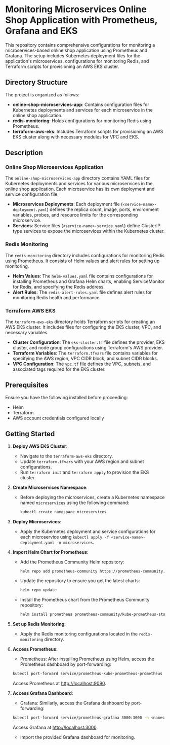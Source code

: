 # Monitoring Microservices Online Shop Application with Prometheus, Grafana and EKS

This repository contains comprehensive configurations for monitoring a microservices-based online shop application using Prometheus and Grafana. The setup includes Kubernetes deployment files for the application's microservices, configurations for monitoring Redis, and Terraform scripts for provisioning an AWS EKS cluster.

## Directory Structure

The project is organized as follows:

- **online-shop-microservices-app**: Contains configuration files for Kubernetes deployments and services for each microservice in the online shop application.
- **redis-monitoring**: Holds configurations for monitoring Redis using Prometheus.
- **terraform-aws-eks**: Includes Terraform scripts for provisioning an AWS EKS cluster along with necessary modules for VPC and EKS.

## Description

### Online Shop Microservices Application

The `online-shop-microservices-app` directory contains YAML files for Kubernetes deployments and services for various microservices in the online shop application. Each microservice has its own deployment and service configuration file.

- **Microservices Deployments**: Each deployment file (`<service-name>-deployment.yaml`) defines the replica count, image, ports, environment variables, probes, and resource limits for the corresponding microservice.
- **Services**: Service files (`<service-name>-service.yaml`) define ClusterIP type services to expose the microservices within the Kubernetes cluster.

### Redis Monitoring

The `redis-monitoring` directory includes configurations for monitoring Redis using Prometheus. It consists of Helm values and alert rules for setting up monitoring.

- **Helm Values**: The `helm-values.yaml` file contains configurations for installing Prometheus and Grafana Helm charts, enabling ServiceMonitor for Redis, and specifying the Redis address.
- **Alert Rules**: The `redis-alert-rules.yaml` file defines alert rules for monitoring Redis health and performance.

### Terraform AWS EKS

The `terraform-aws-eks` directory holds Terraform scripts for creating an AWS EKS cluster. It includes files for configuring the EKS cluster, VPC, and necessary variables.

- **Cluster Configuration**: The `eks-cluster.tf` file defines the provider, EKS cluster, and node group configurations using Terraform's AWS provider.
- **Terraform Variables**: The `terraform.tfvars` file contains variables for specifying the AWS region, VPC CIDR block, and subnet CIDR blocks.
- **VPC Configuration**: The `vpc.tf` file defines the VPC, subnets, and associated tags required for the EKS cluster.

## Prerequisites

Ensure you have the following installed before proceeding:

- Helm
- Terraform
- AWS account credentials configured locally

## Getting Started

1. **Deploy AWS EKS Cluster**:
   - Navigate to the `terraform-aws-eks` directory.
   - Update `terraform.tfvars` with your AWS region and subnet configurations.
   - Run `terraform init` and `terraform apply` to provision the EKS cluster.

2. **Create Microservices Namespace**:
   - Before deploying the microservices, create a Kubernetes namespace named `microservices` using the following command:
     ```bash
     kubectl create namespace microservices
     ```

3. **Deploy Microservices**:
   - Apply the Kubernetes deployment and service configurations for each microservice using `kubectl apply -f <service-name>-deployment.yaml -n microservices`.

4. **Import Helm Chart for Prometheus**:
    - Add the Prometheus Community Helm repository:
        ```bash
        helm repo add prometheus-community https://prometheus-community.github.io/helm-charts
        ```
    - Update the repository to ensure you get the latest charts:
        ```bash
        helm repo update
        ```
    - Install the Prometheus chart from the Prometheus Community repository:
        ```bash
        helm install prometheus prometheus-community/kube-prometheus-stack
        ```

5. **Set up Redis Monitoring**:
   - Apply the Redis monitoring configurations located in the `redis-monitoring` directory.

6. **Access Prometheus**:
    - Prometheus: After installing Prometheus using Helm, access the Prometheus dashboard by port-forwarding:
    ```bash
    kubectl port-forward service/prometheus-kube-prometheus-prometheus 9090:9090 -n <namespace>
    ```
    Access Prometheus at [http://localhost:9090](http://localhost:9090).

7. **Access Grafana Dashboard**:
    - Grafana: Similarly, access the Grafana dashboard by port-forwarding:
     ```bash
     kubectl port-forward service/prometheus-grafana 3000:3000 -n <namespace>
     ```
     Access Grafana at [http://localhost:3000](http://localhost:3000).
    - Import the provided Grafana dashboard for monitoring.
